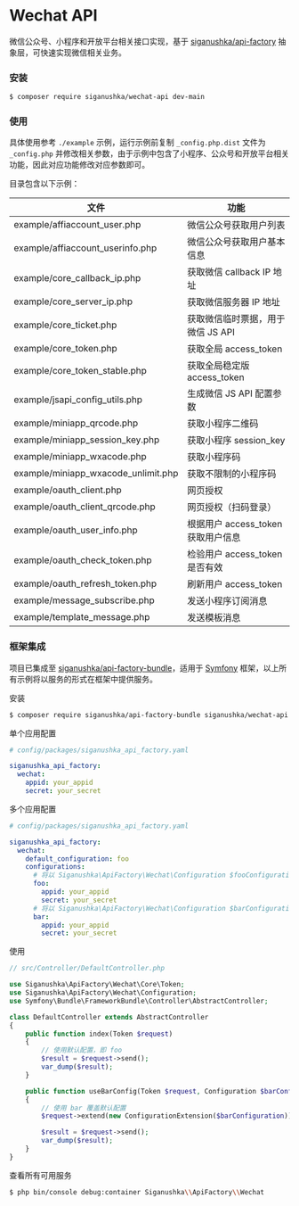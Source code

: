 # Wechat API

微信公众号、小程序和开放平台相关接口实现，基于 [siganushka/api-factory](https://github.com/siganushka/api-factory) 抽象层，可快速实现微信相关业务。

### 安装

```bash
$ composer require siganushka/wechat-api dev-main
```

### 使用

具体使用参考 `./example` 示例，运行示例前复制 `_config.php.dist` 文件为 `_config.php` 并修改相关参数，由于示例中包含了小程序、公众号和开放平台相关功能，因此对应功能修改对应参数即可。

目录包含以下示例：

| 文件                                | 功能                               |
| ----------------------------------- | ---------------------------------- |
| example/affiaccount_user.php        | 微信公众号获取用户列表             |
| example/affiaccount_userinfo.php    | 微信公众号获取用户基本信息         |
| example/core_callback_ip.php        | 获取微信 callback IP 地址          |
| example/core_server_ip.php          | 获取微信服务器 IP 地址             |
| example/core_ticket.php             | 获取微信临时票据，用于微信 JS API  |
| example/core_token.php              | 获取全局 access_token              |
| example/core_token_stable.php       | 获取全局稳定版 access_token        |
| example/jsapi_config_utils.php      | 生成微信 JS API 配置参数           |
| example/miniapp_qrcode.php          | 获取小程序二维码                   |
| example/miniapp_session_key.php     | 获取小程序 session_key             |
| example/miniapp_wxacode.php         | 获取小程序码                       |
| example/miniapp_wxacode_unlimit.php | 获取不限制的小程序码               |
| example/oauth_client.php            | 网页授权                           |
| example/oauth_client_qrcode.php     | 网页授权（扫码登录）               |
| example/oauth_user_info.php         | 根据用户 access_token 获取用户信息 |
| example/oauth_check_token.php       | 检验用户 access_token 是否有效     |
| example/oauth_refresh_token.php     | 刷新用户 access_token              |
| example/message_subscribe.php       | 发送小程序订阅消息                 |
| example/template_message.php        | 发送模板消息                       |

### 框架集成

项目已集成至 [siganushka/api-factory-bundle](https://github.com/siganushka/api-factory-bundle)，适用于 [Symfony](https://symfony.com/) 框架，以上所有示例将以服务的形式在框架中提供服务。

安装

```bash
$ composer require siganushka/api-factory-bundle siganushka/wechat-api dev-main
```

单个应用配置

```yaml
# config/packages/siganushka_api_factory.yaml

siganushka_api_factory:
  wechat:
    appid: your_appid
    secret: your_secret
```

多个应用配置

```yaml
# config/packages/siganushka_api_factory.yaml

siganushka_api_factory:
  wechat:
    default_configuration: foo
    configurations:
      # 将以 Siganushka\ApiFactory\Wechat\Configuration $fooConfiguration 被注入到服务
      foo:
        appid: your_appid
        secret: your_secret
      # 将以 Siganushka\ApiFactory\Wechat\Configuration $barConfiguration 被注入到服务
      bar:
        appid: your_appid
        secret: your_secret
```

使用

```php
// src/Controller/DefaultController.php

use Siganushka\ApiFactory\Wechat\Core\Token;
use Siganushka\ApiFactory\Wechat\Configuration;
use Symfony\Bundle\FrameworkBundle\Controller\AbstractController;

class DefaultController extends AbstractController
{
    public function index(Token $request)
    {
        // 使用默认配置，即 foo
        $result = $request->send();
        var_dump($result);
    }

    public function useBarConfig(Token $request, Configuration $barConfiguration)
    {
        // 使用 bar 覆盖默认配置
        $request->extend(new ConfigurationExtension($barConfiguration));

        $result = $request->send();
        var_dump($result);
    }
}
```

查看所有可用服务

```bash
$ php bin/console debug:container Siganushka\\ApiFactory\\Wechat
```
